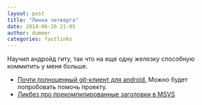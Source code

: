 ```yaml
---
layout: post
title: "Линки четверга"
date: 2014-06-26 21:05
author: dummer
categories: fastlinks
---
```


Научил андройд гиту, так что на еще одну железку способную коммитить у меня больше.

* [Почти полноценный git-клиент для android.](https://github.com/sheimi/SGit) 
Можно будет попробовать помочь проекту.
* [Ликбез про прекомпилированные заголовки в MSVS](http://habrahabr.ru/company/pvs-studio/blog/227521/)